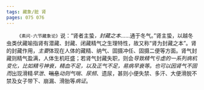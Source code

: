 ```yaml
---
tags: 藏象/脏 肾
pages: 075 076
---
```

&emsp;&emsp;`《素问·六节藏象论》`说：“肾者主蛰<dfn>，封藏之本</dfn>……通于冬气。”肾主蛰，以越冬虫类伏藏喻指肾有潜藏、封藏、闭藏精气之生理特性，故又称“肾为封藏之本”。肾的封藏作用，<dfn>主要</dfn>体现在人体的藏精、纳气、固摄冲任、固摄二便等方面。肾气封藏则精气盈满，人体生机旺盛；若肾气封藏失职，则会<dfn>导致精气亏虚的一系列病机变化，比如精亏神衰，精血不足，以及正气不足，易病早衰等。也可以因肾气不固而</dfn>出现滑精<dfn>早泄</dfn>、~~喘息~~<dfn>动则气喘、尿频</dfn>、遗尿，甚则小便失禁、多汗、大便滑脱不禁及女子带下、崩漏、滑胎等<dfn>病证</dfn>。
